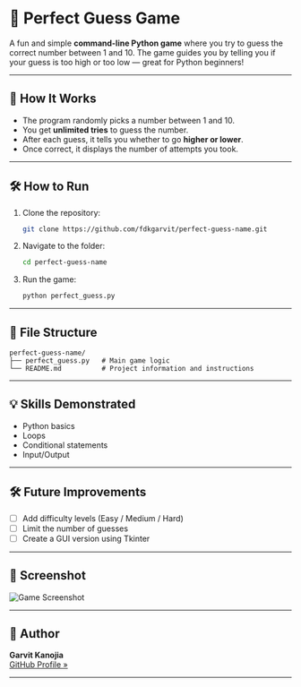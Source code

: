 # 🎯 Perfect Guess Game

A fun and simple **command-line Python game** where you try to guess the correct number between 1 and 10. The game guides you by telling you if your guess is too high or too low — great for Python beginners!

---

## 🚀 How It Works

- The program randomly picks a number between 1 and 10.
- You get **unlimited tries** to guess the number.
- After each guess, it tells you whether to go **higher or lower**.
- Once correct, it displays the number of attempts you took.

---

## 🛠️ How to Run

1. Clone the repository:
   ```bash
   git clone https://github.com/fdkgarvit/perfect-guess-name.git
   ```
2. Navigate to the folder:
   ```bash
   cd perfect-guess-name
   ```
3. Run the game:
   ```bash
   python perfect_guess.py
   ```

---

## 📁 File Structure

```
perfect-guess-name/
├── perfect_guess.py   # Main game logic
└── README.md          # Project information and instructions
```

---

## 💡 Skills Demonstrated

- Python basics
- Loops
- Conditional statements
- Input/Output

---

## 🛠️ Future Improvements

- [ ] Add difficulty levels (Easy / Medium / Hard)
- [ ] Limit the number of guesses
- [ ] Create a GUI version using Tkinter

---

## 📸 Screenshot

![Game Screenshot](screenshot(255).png)

---

## 🙌 Author

**Garvit Kanojia**  
[GitHub Profile »](https://github.com/fdkgarvit)

---

